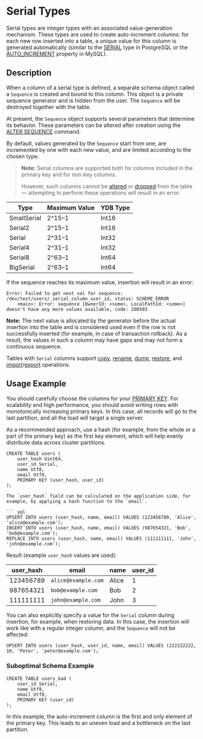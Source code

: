 # Serial Types

Serial types are integer types with an associated value-generation mechanism. These types are used to create auto-increment columns: for each new row inserted into a table, a unique value for this column is generated automatically (similar to the [SERIAL](https://www.postgresql.org/docs/current/datatype-numeric.html#DATATYPE-SERIAL) type in PostgreSQL or the [AUTO_INCREMENT](https://dev.mysql.com/doc/refman/9.0/en/example-auto-increment.html) property in MySQL).

## Description

When a column of a serial type is defined, a separate schema object called a `Sequence` is created and bound to this column. This object is a private sequence generator and is hidden from the user. The `Sequence` will be destroyed together with the table.

At present, the `Sequence` object supports several parameters that determine its behavior. These parameters can be altered after creation using the [ALTER SEQUENCE](../syntax/alter-sequence.md) command.

By default, values generated by the `Sequence` start from one, are incremented by one with each new value, and are limited according to the chosen type.

> **Note:**
> Serial columns are supported both for columns included in the primary key and for non-key columns.
>
> However, such columns cannot be [altered](../syntax/alter_table/family#mod-column-groups) or [dropped](../syntax/alter_table/columns.md) from the table —
> attempting to perform these operations will result in an error.

| Type        | Maximum Value         | YDB Type |
|-------------|----------------------|----------|
| SmallSerial | 2^15–1                | Int16    |
| Serial2     | 2^15–1                | Int16    |
| Serial      | 2^31–1                | Int32    |
| Serial4     | 2^31–1                | Int32    |
| Serial8     | 2^63–1                | Int64    |
| BigSerial   | 2^63–1                | Int64    |

If the sequence reaches its maximum value, insertion will result in an error:

```text
Error: Failed to get next val for sequence: /dev/test/users/_serial_column_user_id, status: SCHEME_ERROR
    <main>: Error: sequence [OwnerId: <some>, LocalPathId: <some>] doesn't have any more values available, code: 200503
```

**Note:** The next value is allocated by the generator before the actual insertion into the table and is considered used even if the row is not successfully inserted (for example, in case of transaction rollback).
As a result, the values in such a column may have gaps and may not form a continuous sequence.

Tables with `Serial` columns support [copy](../../../reference/ydb-cli/tools-copy.md), [rename](../../../reference/ydb-cli/commands/tools/rename.md), [dump](../../../reference/ydb-cli/export-import/tools-dump.md), [restore](../../../reference/ydb-cli/export-import/import-file.md), and [import](../../../reference/ydb-cli/export-import/import-s3.md)/[export](../../../reference/ydb-cli/export-import/export-s3.md) operations.

## Usage Example

You should carefully choose the columns for your [PRIMARY KEY](../../../dev/primary-key/row-oriented.md). For scalability and high performance, you should avoid writing rows with monotonically increasing primary keys. In this case, all records will go to the last partition, and all the load will target a single server.

As a recommended approach, use a hash (for example, from the whole or a part of the primary key) as the first key element, which will help evenly distribute data across cluster partitions.

```yql
CREATE TABLE users (
    user_hash Uint64,
    user_id Serial,
    name Utf8,
    email Utf8,
    PRIMARY KEY (user_hash, user_id)
);

The `user_hash` field can be calculated on the application side, for example, by applying a hash function to the `email`.

``` yql
UPSERT INTO users (user_hash, name, email) VALUES (123456789, 'Alice', 'alice@example.com');
INSERT INTO users (user_hash, name, email) VALUES (987654321, 'Bob', 'bob@example.com');
REPLACE INTO users (user_hash, name, email) VALUES (111111111, 'John', 'john@example.com');
```

Result (example `user_hash` values are used):

| user_hash   | email                 | name  | user_id |
|-------------|-----------------------|-------|---------|
| 123456789   | `alice@example.com`   | Alice | 1       |
| 987654321   | `bob@example.com`     | Bob   | 2       |
| 111111111   | `john@example.com`    | John  | 3       |

You can also explicitly specify a value for the `Serial` column during insertion, for example, when restoring data. In this case, the insertion will work like with a regular integer column, and the `Sequence` will not be affected:

``` yql
UPSERT INTO users (user_hash, user_id, name, email) VALUES (222222222, 10, 'Peter', 'peter@example.com');
```

### Suboptimal Schema Example

```yql
CREATE TABLE users_bad (
    user_id Serial,
    name Utf8,
    email Utf8,
    PRIMARY KEY (user_id)
);
```

In this example, the auto-increment column is the first and only element of the primary key. This leads to an uneven load and a bottleneck on the last partition.
